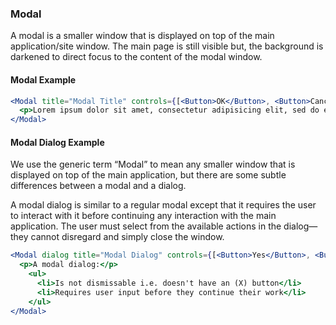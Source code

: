 ### Modal

A modal is a smaller window that is displayed on top of the main application/site window. The main page is still visible but, the background is darkened to direct focus to the content of the modal window.

#### Modal Example

```jsx
<Modal title="Modal Title" controls={[<Button>OK</Button>, <Button>Cancel</Button>]}>
  <p>Lorem ipsum dolor sit amet, consectetur adipisicing elit, sed do eiusmod tempor <a href="#">incididunt ut labore</a> et dolore magna aliqua. Ut enim ad minim veniam, quis nostrud exercitation ullamco laboris nisi ut aliquip ex ea commodo consequat. Duis aute irure dolor in reprehenderit in voluptate velit esse cillum dolore eu fugiat nulla pariatur. Excepteur sint occaecat cupidatat non proident, sunt in culpa qui officia deserunt mollit anim id est laborum.</p>
</Modal>
```

#### Modal Dialog Example

We use the generic term “Modal” to mean any smaller window that is displayed on top of the main application, but there are some subtle differences between a modal and a dialog.

A modal dialog is similar to a regular modal except that it requires the user to interact with it before continuing any interaction with the main application. The user must select from the available actions in the dialog—they cannot disregard and simply close the window.

```jsx
<Modal dialog title="Modal Dialog" controls={[<Button>Yes</Button>, <Button>No, thanks</Button>]}>
  <p>A modal dialog:</p>
    <ul>
      <li>Is not dismissable i.e. doesn't have an (X) button</li>
      <li>Requires user input before they continue their work</li>
    </ul>
</Modal>
```
